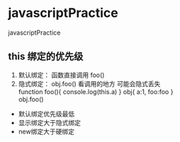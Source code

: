 # javascriptPractice
 javascriptPractice

## this 绑定的优先级 

1. 默认绑定： 函数直接调用 foo()
2. 隐式绑定： obj.foo() 看调用的地方  可能会隐式丢失       
        function foo(){
            console.log(this.a)
        }
        obj{
            a:1,
            foo:foo
        }  
        obj.foo()

- 默认绑定优先级最低
- 显示绑定大于隐式绑定
- new绑定大于硬绑定
